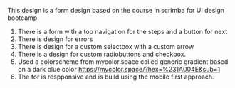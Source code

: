 This design is a form design based on the course in scrimba for UI design bootcamp

1. There is a form with a top navigation for the steps and a button for next
2. There is design for errors
3. There is design for a custom selectbox with a custom arrow
4. There is a design for custom radiobuttons and checkbox.
5. Used a colorscheme from mycolor.space called generic gradient based on a dark blue color https://mycolor.space/?hex=%231A004E&sub=1
6. The for is respponsive and is build using the mobile first approach.
